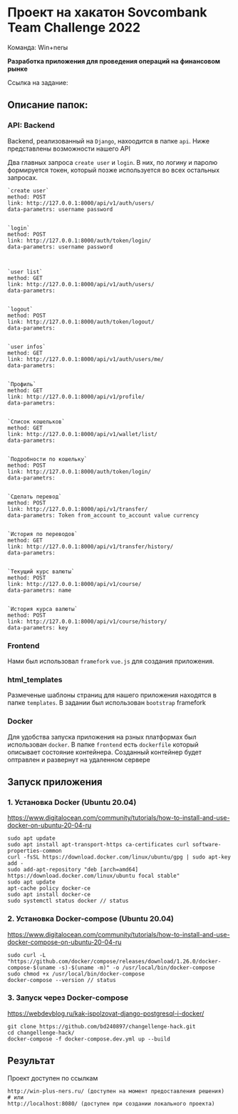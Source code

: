 # Проект на хакатон Sovcombank Team Challenge 2022

Команда: Win+nerы

**Разработка приложения для проведения операций на финансовом рынке**

Ссылка на задание: 

## Описание папок:

### API: Backend

Backend, реализованный на `Django`, нахоодится в папке `api`.
Ниже представлены возможности нашего API

Два главных запроса `create user` и `login`. В них, по логину и паролю формируется токен, который позже используется во всех остальных запросах.

    `create user`
    method: POST
    link: http://127.0.0.1:8000/api/v1/auth/users/
    data-parametrs: username password


    `login`
    method: POST
    link: http://127.0.0.1:8000/auth/token/login/
    data-parametrs: username password



    `user list`
    method: GET
    link: http://127.0.0.1:8000/api/v1/auth/users/
    data-parametrs: 


    `logout`
    method: POST
    link: http://127.0.0.1:8000/auth/token/logout/
    data-parametrs: 


    `user infos`
    method: GET
    link: http://127.0.0.1:8000/api/v1/auth/users/me/
    data-parametrs: 


    `Профиль`
    method: GET
    link: http://127.0.0.1:8000/api/v1/profile/
    data-parametrs: 


    `Cписок кошельков`
    method: GET
    link: http://127.0.0.1:8000/api/v1/wallet/list/
    data-parametrs: 


    `Подробности по кошельку`
    method: POST
    link: http://127.0.0.1:8000/auth/token/login/
    data-parametrs: 


    `Сделать перевод`
    method: POST
    link: http://127.0.0.1:8000/api/v1/transfer/
    data-parametrs: Token from_account to_account value currency


    `История по переводов`
    method: GET
    link: http://127.0.0.1:8000/api/v1/transfer/history/
    data-parametrs: 


    `Текущий курс валюты`
    method: POST
    link: http://127.0.0.1:8000/api/v1/course/
    data-parametrs: name


    `История курса валюты`
    method: POST
    link: http://127.0.0.1:8000/api/v1/course/history/
    data-parametrs: key

### Frontend

Нами был использовал `framefork` `vue.js` для создания приложения.

### html_templates

Размеченые шаблоны страниц для нашего приложения находятся в папке `templates`.
В задании был использован `bootstrap` framefork

### Docker

Для удобства запуска приложения на рзных платформах был использован `docker`. В папке `frontend` есть `dockerfile` который описывает состояние контейнера. Созданный контейнер будет оптравлен и развернут на удаленном сервере

## Запуск приложения

### 1. Установка Docker (Ubuntu 20.04) 
https://www.digitalocean.com/community/tutorials/how-to-install-and-use-docker-on-ubuntu-20-04-ru

    sudo apt update
    sudo apt install apt-transport-https ca-certificates curl software-properties-common
    curl -fsSL https://download.docker.com/linux/ubuntu/gpg | sudo apt-key add -
    sudo add-apt-repository "deb [arch=amd64] https://download.docker.com/linux/ubuntu focal stable"
    sudo apt update
    apt-cache policy docker-ce
    sudo apt install docker-ce
    sudo systemctl status docker // status

### 2. Установка Docker-compose (Ubuntu 20.04)
https://www.digitalocean.com/community/tutorials/how-to-install-and-use-docker-compose-on-ubuntu-20-04-ru

    sudo curl -L "https://github.com/docker/compose/releases/download/1.26.0/docker-compose-$(uname -s)-$(uname -m)" -o /usr/local/bin/docker-compose
    sudo chmod +x /usr/local/bin/docker-compose
    docker-compose --version // status


### 3. Запуск через Docker-compose
https://webdevblog.ru/kak-ispolzovat-django-postgresql-i-docker/

    git clone https://github.com/bd240897/changellenge-hack.git
    cd changellenge-hack/
    docker-compose -f docker-compose.dev.yml up --build

##  Результат

Проект доступен по ссылкам

    http://win-plus-ners.ru/ (доступен на момент предоставления решения)
    # или
    http://localhost:8080/ (доступен при создании локального проекта)
   
